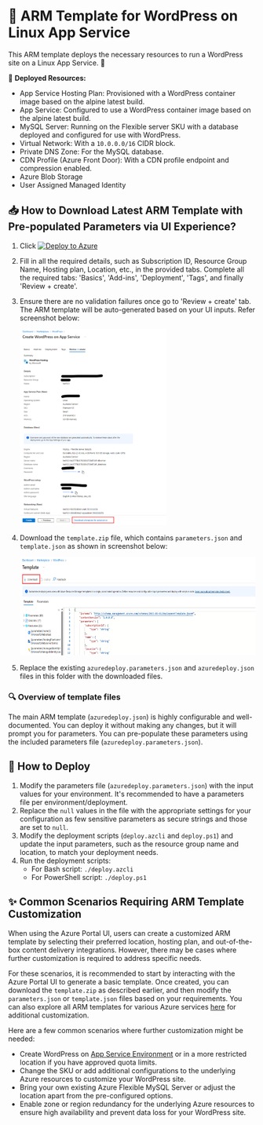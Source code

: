 # 📝 ARM Template for WordPress on Linux App Service

This ARM template deploys the necessary resources to run a WordPress site on a Linux App Service. 🚀

🔧 **Deployed Resources:**
- App Service Hosting Plan: Provisioned with a WordPress container image based on the alpine latest build.
- App Service: Configured to use a WordPress container image based on the alpine latest build.
- MySQL Server: Running on the Flexible server SKU with a database deployed and configured for use with WordPress.
- Virtual Network: With a `10.0.0.0/16` CIDR block.
- Private DNS Zone: For the MySQL database.
- CDN Profile (Azure Front Door): With a CDN profile endpoint and compression enabled.
- Azure Blob Storage
- User Assigned Managed Identity

## 📥 How to Download Latest ARM Template with Pre-populated Parameters via UI Experience?
1. Click [![Deploy to Azure](https://aka.ms/deploytoazurebutton)](https://portal.azure.com/#create/WordPress.WordPress)

2. Fill in all the required details, such as Subscription ID, Resource Group Name, Hosting plan, Location, etc., in the provided tabs. Complete all the required tabs: 'Basics', 'Add-ins', 'Deployment', 'Tags', and finally 'Review + create'.
3. Ensure there are no validation failures once go to 'Review + create' tab. The ARM template will be auto-generated based on your UI inputs. Refer screenshot below:

    <img src="../WordPress/media/arm/download-arm-template.png" height="400">

4. Download the `template.zip` file, which contains `parameters.json` and `template.json` as shown in screenshot below:

    <img src="../WordPress/media/arm/download-arm-template-zip.png" height="200">

5. Replace the existing `azuredeploy.parameters.json` and `azuredeploy.json` files in this folder with the downloaded files.

### 🔍 Overview of template files
The main ARM template (`azuredeploy.json`) is highly configurable and well-documented. You can deploy it without making any changes, but it will prompt you for parameters. You can pre-populate these parameters using the included parameters file (`azuredeploy.parameters.json`).

## 🚀 How to Deploy
1. Modify the parameters file (`azuredeploy.parameters.json`) with the input values for your environment. It's recommended to have a parameters file per environment/deployment.
2. Replace the `null` values in the file with the appropriate settings for your configuration as few sensitive parameters as secure strings and those are set to `null`.
3. Modify the deployment scripts (`deploy.azcli` and `deploy.ps1`) and update the input parameters, such as the resource group name and location, to match your deployment needs.
4. Run the deployment scripts:
    - For Bash script: `./deploy.azcli`
    - For PowerShell script: `./deploy.ps1`

## ✨ Common Scenarios Requiring ARM Template Customization

When using the Azure Portal UI, users can create a customized ARM template by selecting their preferred location, hosting plan, and out-of-the-box content delivery integrations. However, there may be cases where further customization is required to address specific needs. 

For these scenarios, it is recommended to start by interacting with the Azure Portal UI to generate a basic template. Once created, you can download the `template.zip` as described earlier, and then modify the `parameters.json` or `template.json` files based on your requirements. You can also explore all ARM templates for various Azure services [here](https://learn.microsoft.com/en-us/azure/templates/) for additional customization.

Here are a few common scenarios where further customization might be needed:

- Create WordPress on [App Service Environment](https://learn.microsoft.com/en-us/azure/app-service/environment/overview) or in a more restricted location if you have approved quota limits.
- Change the SKU or add additional configurations to the underlying Azure resources to customize your WordPress site.
- Bring your own existing Azure Flexible MySQL Server or adjust the location apart from the pre-configured options.
- Enable zone or region redundancy for the underlying Azure resources to ensure high availability and prevent data loss for your WordPress site.
